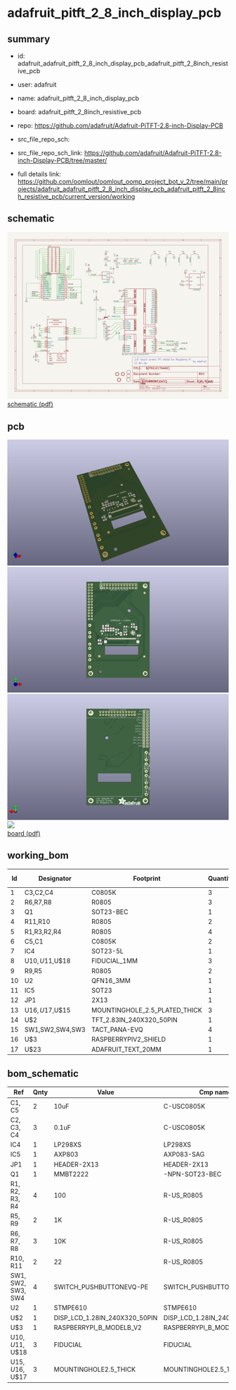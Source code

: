 # adafruit_pitft_2_8_inch_display_pcb
 
## summary 
* id: adafruit_adafruit_pitft_2_8_inch_display_pcb_adafruit_pitft_2_8inch_resistive_pcb
* user: adafruit
* name: adafruit_pitft_2_8_inch_display_pcb
* board: adafruit_pitft_2_8inch_resistive_pcb
* repo: https://github.com/adafruit/Adafruit-PiTFT-2.8-inch-Display-PCB



* src_file_repo_sch: 
* src_file_repo_sch_link: https://github.com/adafruit/Adafruit-PiTFT-2.8-inch-Display-PCB/tree/master/
* full details link: https://github.com/oomlout/oomlout_oomp_project_bot_v_2/tree/main/projects/adafruit_adafruit_pitft_2_8_inch_display_pcb_adafruit_pitft_2_8inch_resistive_pcb/current_version/working  

## schematic  
![](working_schematic_600.png)  
[schematic (pdf)](working_schematic.pdf)  

## pcb  
![](working_3d_600.png) 
![](working_3d_front_600.png)  
![](working_3d_back_600.png)  
![](working_600.png)  
[board (pdf)](working.pdf)  

## working_bom
| Id | Designator | Footprint | Quantity | Designation | Supplier and ref |  | None | 
| --- | --- | --- | --- | --- | --- | --- | --- | 
| 1 | C3,C2,C4 | C0805K | 3 | 0.1uF |  |  | [''] | 
| 2 | R6,R7,R8 | R0805 | 3 | 10K |  |  | [''] | 
| 3 | Q1 | SOT23-BEC | 1 | MMBT2222 |  |  | [''] | 
| 4 | R11,R10 | R0805 | 2 | 22 |  |  | [''] | 
| 5 | R1,R3,R2,R4 | R0805 | 4 | 100 |  |  | [''] | 
| 6 | C5,C1 | C0805K | 2 | 10uF |  |  | [''] | 
| 7 | IC4 | SOT23-5L | 1 | MIC5225-3.3 |  |  | [''] | 
| 8 | U$10,U$11,U$18 | FIDUCIAL_1MM | 3 | FIDUCIAL |  |  | [''] | 
| 9 | R9,R5 | R0805 | 2 | 1K |  |  | [''] | 
| 10 | U2 | QFN16_3MM | 1 | STMPE610 |  |  | [''] | 
| 11 | IC5 | SOT23 | 1 | AXP803 |  |  | [''] | 
| 12 | JP1 | 2X13 | 1 |  |  |  | [''] | 
| 13 | U$16,U$17,U$15 | MOUNTINGHOLE_2.5_PLATED_THICK | 3 | MOUNTINGHOLE2.5_THICK |  |  | [''] | 
| 14 | U$2 | TFT_2.83IN_240X320_50PIN | 1 | DISP_LCD_1.28IN_240X320_50PIN |  |  | [''] | 
| 15 | SW1,SW2,SW4,SW3 | TACT_PANA-EVQ | 4 |  |  |  | [''] | 
| 16 | U$3 | RASPBERRYPIV2_SHIELD | 1 | RASPBERRYPI_B_MODELB_V2 |  |  | [''] | 
| 17 | U$23 | ADAFRUIT_TEXT_20MM | 1 |  |  |  | [''] | 


## bom_schematic
| Ref | Qnty | Value | Cmp name | Footprint | Description | Vendor | DNP | 
| --- | --- | --- | --- | --- | --- | --- | --- | 
| C1, C5 | 2 | 10uF | C-USC0805K | working:C0805K |  |  |  | 
| C2, C3, C4 | 3 | 0.1uF | C-USC0805K | working:C0805K |  |  |  | 
| IC4 | 1 | LP298XS | LP298XS | working:SOT23-5L |  |  |  | 
| IC5 | 1 | AXP803 | AXP083-SAG | working:SOT23 |  |  |  | 
| JP1 | 1 | HEADER-2X13 | HEADER-2X13 | working:2X13 |  |  |  | 
| Q1 | 1 | MMBT2222 | -NPN-SOT23-BEC | working:SOT23-BEC |  |  |  | 
| R1, R2, R3, R4 | 4 | 100 | R-US_R0805 | working:R0805 |  |  |  | 
| R5, R9 | 2 | 1K | R-US_R0805 | working:R0805 |  |  |  | 
| R6, R7, R8 | 3 | 10K | R-US_R0805 | working:R0805 |  |  |  | 
| R10, R11 | 2 | 22 | R-US_R0805 | working:R0805 |  |  |  | 
| SW1, SW2, SW3, SW4 | 4 | SWITCH_PUSHBUTTONEVQ-PE | SWITCH_PUSHBUTTONEVQ-PE | working:TACT_PANA-EVQ |  |  |  | 
| U2 | 1 | STMPE610 | STMPE610 | working:QFN16_3MM |  |  |  | 
| U$2 | 1 | DISP_LCD_1.28IN_240X320_50PIN | DISP_LCD_1.28IN_240X320_50PIN | working:TFT_2.83IN_240X320_50PIN |  |  |  | 
| U$3 | 1 | RASPBERRYPI_B_MODELB_V2 | RASPBERRYPI_B_MODELB_V2 | working:RASPBERRYPIV2_SHIELD |  |  |  | 
| U$10, U$11, U$18 | 3 | FIDUCIAL | FIDUCIAL | working:FIDUCIAL_1MM |  |  |  | 
| U$15, U$16, U$17 | 3 | MOUNTINGHOLE2.5_THICK | MOUNTINGHOLE2.5_THICK | working:MOUNTINGHOLE_2.5_PLATED_THICK |  |  |  | 



